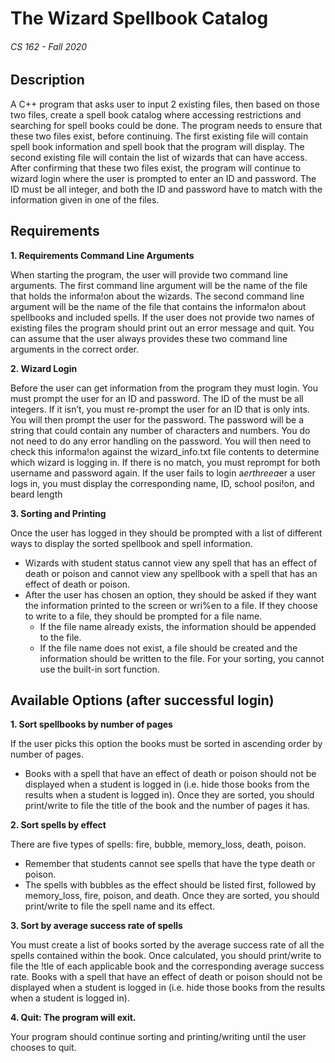 # The Wizard Spellbook Catalog
###### CS 162 - Fall 2020

## Description
A C++ program that asks user to input 2 existing files, then based on those two files, create a spell book catalog where accessing restrictions and searching for spell books could be done. The program needs to ensure that these two files exist, before continuing. The first existing file will contain spell book information and spell book that the program will display. The second existing file will contain the list of wizards that can have access. After confirming that these two files exist, the program will continue to wizard login where the user is prompted to enter an ID and password. The ID must be all integer, and both the ID and password have to match with the information given in one of the files.

## Requirements

**1. Requirements Command Line Arguments**

When starting the program, the user will provide two command line arguments. The first command line argument will be the name of the file that holds the informa!on about the wizards. The second command line argument will be the name of the file that contains the informa!on about spellbooks and included spells. If the user does not provide two names of existing files the program should print out an error message and quit. You can assume that the user always provides these two command line arguments in the correct order.

**2. Wizard Login**

Before the user can get information from the program they must login. You must prompt the user for an ID and password. The ID of the must be all integers. If it isn’t, you must re-prompt the user for an ID that is only ints. You will then prompt the user for the password. The password will be a string that could contain any number of characters and numbers. You do not need to do any error handling on the password. You will then need to check this informa!on against the wizard_info.txt file contents to determine which wizard is logging in. If there is no match, you must reprompt for both username and password again. If the user fails to login a$er three a%empts, you must provide an error message and quit out of the program. (Note: If the user provides an ID that is not all integers that should not count as an error towards the three a%empts that they have to login). A$er a user logs in, you must display the corresponding name, ID, school posi!on, and beard length

**3. Sorting and Printing**

Once the user has logged in they should be prompted with a list of different ways to display the sorted spellbook and spell information. 
- Wizards with student status cannot view any spell that has an effect of death or poison and cannot view any spellbook with a spell that has an effect of death or poison. 
- After the user has chosen an option, they should be asked if they want the information printed to the screen or wri%en to a file. If they choose to write to a file, they should be prompted for a file name. 
  - If the file name already exists, the information should be appended to the file. 
  - If the file name does not exist, a file should be created and the information should be written to the file. For your sorting, you cannot use the built-in sort function.
 
## Available Options (after successful login)

**1. Sort spellbooks by number of pages**
   
  If the user picks this option the books must be sorted in ascending order by number of pages. 
   - Books with a spell that have an effect of death or poison should not be displayed when a student is logged in (i.e. hide those books from the results when a student is logged in). Once they are sorted, you should print/write to file the title of the book and the number of pages it has.
 
**2. Sort spells by effect**

There are five types of spells: fire, bubble, memory_loss, death, poison. 
- Remember that students cannot see spells that have the type death or poison. 
- The spells with bubbles as the effect should be listed first, followed by memory_loss, fire, poison, and death. Once they are sorted, you should print/write to file the spell name and its effect.

**3. Sort by average success rate of spells**

You must create a list of books sorted by the average success rate of all the spells contained within the book. Once calculated, you should print/write to file the !tle of each applicable book and the corresponding average success rate. Books with a spell that have an effect of death or poison should not be displayed when a student is logged in (i.e. hide those books from the results when a student is logged in).

**4. Quit: The program will exit.**

Your program should continue sorting and printing/writing until the user chooses to quit.
